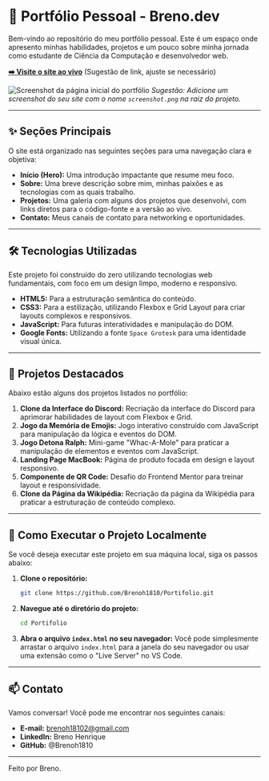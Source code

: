 # 🚀 Portfólio Pessoal - Breno.dev

Bem-vindo ao repositório do meu portfólio pessoal. Este é um espaço onde apresento minhas habilidades, projetos e um pouco sobre minha jornada como estudante de Ciência da Computação e desenvolvedor web.

**[➡️ Visite o site ao vivo](https://brenoh1810.github.io/Portifolio/)** (Sugestão de link, ajuste se necessário)

![Screenshot da página inicial do portfólio](./screenshot.png) 
*Sugestão: Adicione um screenshot do seu site com o nome `screenshot.png` na raiz do projeto.*

---

## ✨ Seções Principais

O site está organizado nas seguintes seções para uma navegação clara e objetiva:

- **Início (Hero):** Uma introdução impactante que resume meu foco.
- **Sobre:** Uma breve descrição sobre mim, minhas paixões e as tecnologias com as quais trabalho.
- **Projetos:** Uma galeria com alguns dos projetos que desenvolvi, com links diretos para o código-fonte e a versão ao vivo.
- **Contato:** Meus canais de contato para networking e oportunidades.

---

## 🛠️ Tecnologias Utilizadas

Este projeto foi construído do zero utilizando tecnologias web fundamentais, com foco em um design limpo, moderno e responsivo.

- **HTML5:** Para a estruturação semântica do conteúdo.
- **CSS3:** Para a estilização, utilizando Flexbox e Grid Layout para criar layouts complexos e responsivos.
- **JavaScript:** Para futuras interatividades e manipulação do DOM.
- **Google Fonts:** Utilizando a fonte `Space Grotesk` para uma identidade visual única.

---

## 📂 Projetos Destacados

Abaixo estão alguns dos projetos listados no portfólio:

1.  **Clone da Interface do Discord:** Recriação da interface do Discord para aprimorar habilidades de layout com Flexbox e Grid.
2.  **Jogo da Memória de Emojis:** Jogo interativo construído com JavaScript para manipulação da lógica e eventos do DOM.
3.  **Jogo Detona Ralph:** Mini-game "Whac-A-Mole" para praticar a manipulação de elementos e eventos com JavaScript.
4.  **Landing Page MacBook:** Página de produto focada em design e layout responsivo.
5.  **Componente de QR Code:** Desafio do Frontend Mentor para treinar layout e responsividade.
6.  **Clone da Página da Wikipédia:** Recriação da página da Wikipédia para praticar a estruturação de conteúdo complexo.

---

## 🏃 Como Executar o Projeto Localmente

Se você deseja executar este projeto em sua máquina local, siga os passos abaixo:

1.  **Clone o repositório:**
    ```bash
    git clone https://github.com/Brenoh1810/Portifolio.git
    ```

2.  **Navegue até o diretório do projeto:**
    ```bash
    cd Portifolio
    ```

3.  **Abra o arquivo `index.html` no seu navegador:**
    Você pode simplesmente arrastar o arquivo `index.html` para a janela do seu navegador ou usar uma extensão como o "Live Server" no VS Code.

---

## 📫 Contato

Vamos conversar! Você pode me encontrar nos seguintes canais:

- **E-mail:** brenoh18102@gmail.com
- **LinkedIn:** Breno Henrique
- **GitHub:** @Brenoh1810

---

Feito por Breno.